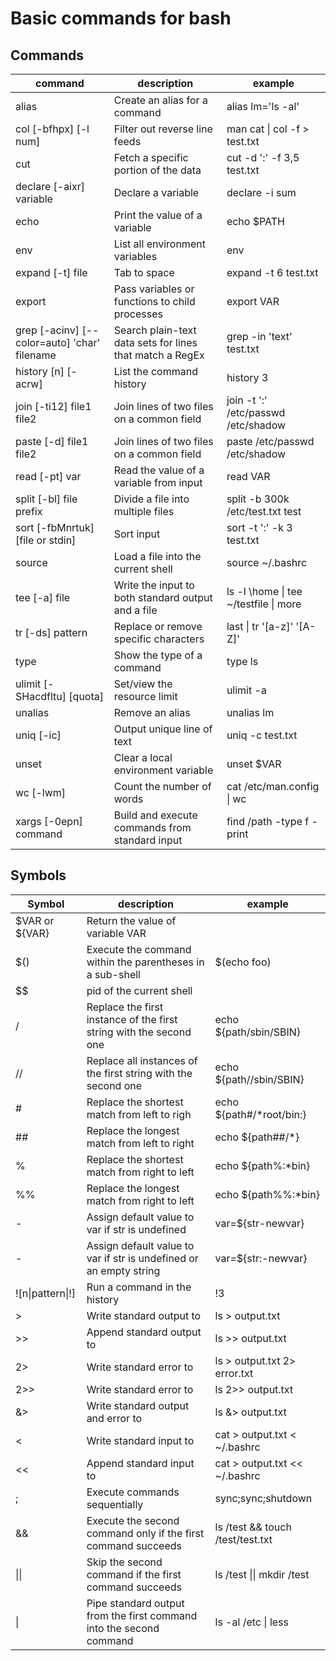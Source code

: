 # Basic commands for bash


## Commands
|command|description|example|
|-------|-----------|-------|
|alias|Create an alias for a command|alias lm='ls -al'|
|col [-bfhpx] [-l num]|Filter out reverse line feeds|man cat \| col -f > test.txt|
|cut|Fetch a specific portion of the data|cut -d ':' -f 3,5 test.txt|
|declare [-aixr] variable|Declare a variable|declare -i sum|
|echo|Print the value of a variable|echo $PATH|
|env|List all environment variables|env|
|expand [-t] file|Tab to space|expand -t 6 test.txt|
|export|Pass variables or functions to child processes|export VAR|
|grep [-acinv] [--color=auto] 'char' filename|Search plain-text data sets for lines that match a RegEx|grep -in 'text' test.txt|
|history [n] [-acrw]|List the command history|history 3|
|join [-ti12] file1 file2|Join lines of two files on a common field|join -t ':' /etc/passwd /etc/shadow|
|paste [-d] file1 file2|Join lines of two files on a common field|paste /etc/passwd /etc/shadow|
|read [-pt] var|Read the value of a variable from input|read VAR|
|split [-bl] file prefix|Divide a file into multiple files|split -b 300k /etc/test.txt test|
|sort [-fbMnrtuk] [file or stdin]|Sort input|sort -t ':' -k 3 test.txt|
|source|Load a file into the current shell|source ~/.bashrc|
|tee [-a] file|Write the input to both standard output and a file|ls -l \home \| tee ~/testfile \| more|
|tr [-ds] pattern|Replace or remove specific characters|last \| tr '[a-z]' '[A-Z]'
|type|Show the type of a command|type ls|
|ulimit [-SHacdfltu] [quota]|Set/view the resource limit|ulimit -a|
|unalias|Remove an alias|unalias lm|
|uniq [-ic]|Output unique line of text|uniq -c test.txt|
|unset|Clear a local environment variable|unset $VAR|
|wc [-lwm]|Count the number of words|cat /etc/man.config \| wc |
|xargs [-0epn] command|Build and execute commands from standard input|find /path -type f -print | xargs rm|


## Symbols
|Symbol|description|example|
|-------|-----------|-------|
|$VAR or ${VAR}|Return the value of variable VAR||
|$()|Execute the command within the parentheses in a sub-shell|$(echo foo)|
|$$|pid of the current shell||
|\/|Replace the first instance of the first string with the second one|echo ${path/sbin/SBIN}|
|\/\/|Replace all instances of the first string with the second one|echo ${path//sbin/SBIN}|
|\#|Replace the shortest match from left to righ|echo \$\{path\#\/\*root\/bin\:\}|
|\#\#|Replace the longest match from left to right|echo \$\{path\#\#\/\*\}|
|\%|Replace the shortest match from right to left|echo \$\{path\%\:\*bin\}|
|\%\%|Replace the longest match from right to left|echo \$\{path\%\%\:\*bin\}|
|-|Assign default value to var if str is undefined|var=${str-newvar}|
|-|Assign default value to var if str is undefined or an empty string|var=${str:-newvar}|
|![n\|pattern\|!]|Run a command in the history|!3|
|>|Write standard output to|ls > output.txt|
|>>|Append standard output to|ls >> output.txt|
|2>|Write standard error to|ls > output.txt 2> error.txt|
|2>>|Write standard error to|ls 2>> output.txt|
|&>|Write standard output and error to|ls &> output.txt|
|<|Write standard input to|cat > output.txt < ~/.bashrc|
|<<|Append standard input to|cat > output.txt << ~/.bashrc|
|;|Execute commands sequentially|sync;sync;shutdown|
|&&|Execute the second command only if the first command succeeds|ls /test && touch /test/test.txt|
|\|\||Skip the second command if the first command succeeds|ls /test \|\| mkdir /test|
|\||Pipe standard output from the first command into the second command|ls -al /etc \| less|
